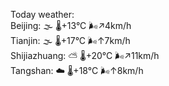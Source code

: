 Today weather:  
Beijing: 🌫  🌡️+13°C 🌬️↗4km/h  
Tianjin: 🌫  🌡️+17°C 🌬️↑7km/h  
Shijiazhuang: ⛅️  🌡️+20°C 🌬️↗11km/h  
Tangshan: ☁️   🌡️+18°C 🌬️↑8km/h  
